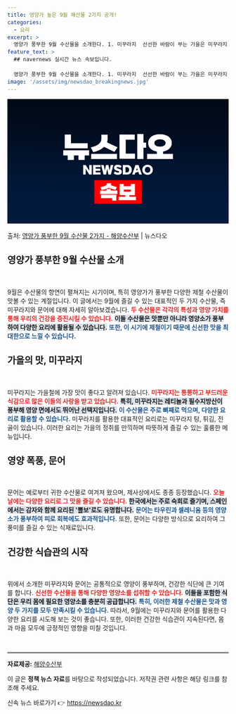 ```yaml
---
title: 영양가 높은 9월 해산물 2가지 공개!
categories:
  - 요리
excerpt: >
  영양가 풍부한 9월 수산물을 소개한다. 1. 미꾸라지  선선한 바람이 부는 가을은 미꾸라지 맛이 가장 좋은 …
feature_text: >
  ## navernews 실시간 뉴스 속보입니다.

  영양가 풍부한 9월 수산물을 소개한다. 1. 미꾸라지  선선한 바람이 부는 가을은 미꾸라지 맛이 가장 좋은 …
image: '/assets/img/newsdao_breakingnews.jpg'
---
```


![뉴스다오 속보](/assets/img/newsdao_breakingnews.jpg)

<p>출처: <a href="https://newsdao.kr/1788" rel="dofollow">영양가 풍부한 9월 수산물 2가지 - 해양수산부</a> | 뉴스다오</p>

<h2 data-ke-size="size26">영양가 풍부한 9월 수산물 소개</h2>

<p data-ke-size="size16">&nbsp;</p>

<p data-ke-size="size16">9월은 수산물의 향연이 펼쳐지는 시기이며, 특히 영양가가 풍부한 다양한 제철 수산물이 맛볼 수 있는 계절입니다. 이 글에서는 9월에 즐길 수 있는 대표적인 두 가지 수산물, 즉 미꾸라지와 문어에 대해 자세히 알아보겠습니다. <b><span style="color: #ee2323;">두 수산물은 각각의 특성과 영양 가치를 통해 우리의 건강을 증진시킬 수 있습니다.</span></b> <b><span style="background-color: #21538527;">이들 수산물은 맛뿐만 아니라 영양소가 풍부하여 다양한 요리에 활용될 수 있습니다.</span></b> <b><span style="color: #1a5490;">또한, 이 시기에 제철이기 때문에 신선한 맛을 최대한으로 느낄 수 있습니다.</span></b> </p>

<h2 data-ke-size="size26">가을의 맛, 미꾸라지</h2>

<p data-ke-size="size16">&nbsp;</p>

<p data-ke-size="size16">미꾸라지는 가을철에 가장 맛이 좋다고 알려져 있습니다. <b><span style="color: #ee2323;">미꾸라지는 통통하고 부드러운 식감으로 많은 이들의 사랑을 받고 있습니다.</span></b> <b><span style="background-color: #21538527;">특히, 미꾸라지는 레티놀과 필수지방산이 풍부해 영양 면에서도 뛰어난 선택지입니다.</span></b> <b><span style="color: #1a5490;">이 수산물은 주로 뼈째로 먹으며, 다양한 요리로 활용할 수 있습니다.</span></b> 미꾸라지를 활용한 대표적인 요리로는 미꾸라지 탕, 튀김, 전골이 있습니다. 이러한 요리는 가을의 정취를 만끽하며 따뜻하게 즐길 수 있는 훌륭한 메뉴입니다.</p>

<h2 data-ke-size="size26">영양 폭풍, 문어</h2>

<p data-ke-size="size16">&nbsp;</p>

<p data-ke-size="size16">문어는 예로부터 귀한 수산물로 여겨져 왔으며, 제사상에서도 종종 등장했습니다. <b><span style="color: #ee2323;">오늘날에는 다양한 요리로 그 맛을 즐길 수 있습니다.</span></b> <b><span style="background-color: #21538527;">한국에서는 주로 숙회로 즐기며, 스페인에서는 감자와 함께 요리된 '뽈보'로도 유명합니다.</span></b> <b><span style="color: #1a5490;">문어는 타우린과 셀레니움 등의 영양소가 풍부하여 피로 회복에도 효과적입니다.</span></b> 또한, 문어는 다양한 방식으로 요리하여 그 풍미를 즐길 수 있는 식재료입니다. </p>

<h2 data-ke-size="size26">건강한 식습관의 시작</h2>

<p data-ke-size="size16">&nbsp;</p>

<p data-ke-size="size16">위에서 소개한 미꾸라지와 문어는 공통적으로 영양이 풍부하며, 건강한 식단에 큰 기여를 합니다. <b><span style="color: #ee2323;">신선한 수산물을 통해 다양한 영양소를 섭취할 수 있습니다.</span></b> <b><span style="background-color: #21538527;">이들을 포함한 식단은 우리 몸에 필요한 영양소를 충분히 공급합니다.</span></b> <b><span style="color: #1a5490;">특히, 이러한 제철 수산물은 맛과 영양 두 가지를 모두 만족시킬 수 있습니다.</span></b> 따라서, 9월에는 미꾸라지와 문어를 활용한 다양한 요리를 시도해 보는 것이 좋습니다. 또한, 이러한 건강한 식습관이 지속된다면, 몸과 마음 모두에 긍정적인 영향을 미칠 것입니다.</p>

<p data-ke-size="size16">&nbsp;</p>

<hr style="border-top: 2px solid #b0b0b0;"/>

<p data-ke-size="size16"><b>자료제공:</b> <a href="https://newsdao.kr/1788" target="_blank">해양수산부</a></p>
<p data-ke-size="size16">이 글은 <b>정책 뉴스 자료</b>를 바탕으로 작성되었습니다. 저작권 관련 사항은 해당 링크를 참조해 주세요.</p> 

신속 뉴스 바로가기 👉 <a href="https://newsdao.kr" rel="dofollow">https://newsdao.kr</a>


